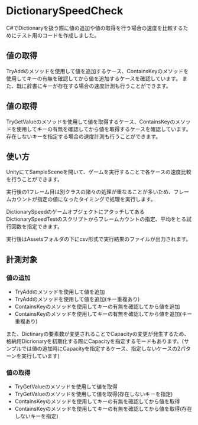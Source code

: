 # DictionarySpeedCheck
C#でDictionaryを扱う際に値の追加や値の取得を行う場合の速度を比較するためにテスト用のコードを作成しました。


## 値の取得
TryAddのメソッドを使用して値を追加するケース、ContainsKeyのメソッドを使用してキーの有無を確認してから値を追加するケースを確認しています。
また、既に辞書にキーが存在する場合の速度計測も行うことができます。


## 値の取得
TryGetValueのメソッドを使用して値を取得するケース、ContainsKeyのメソッドを使用してキーの有無を確認してから値を取得するケースを確認しています。
存在しないキーを指定する場合の速度計測も行うことができます。


## 使い方
UnityにてSampleSceneを開いて、ゲームを実行することで各ケースの速度比較を行うことができます。

実行後の1フレーム目は別クラスの諸々の処理が重なることが多いため、フレームカウントが指定の値になったタイミングで処理を実行します。

DictionarySpeedのゲームオブジェクトにアタッチしてあるDictionarySpeedTestのスクリプトからフレームカウントの指定、平均をとる試行回数を指定できます。

実行後はAssetsフォルダの下にcsv形式で実行結果のファイルが出力されます。


## 計測対象

### 値の追加
- TryAddのメソッドを使用して値を追加
- TryAddのメソッドを使用して値を追加(キー重複あり)
- ContainsKeyのメソッドを使用してキーの有無を確認してから値を追加
- ContainsKeyのメソッドを使用してキーの有無を確認してから値を追加(キー重複あり)

また、Dictinaryの要素数が変更されることでCapacityの変更が発生するため、格納用Dicrionaryを初期化する際にCapacityを指定するモードもあります。(サンプルでは値の追加時にCapacityを指定するケース、指定しないケースの2パターンを実行しています)

### 値の取得
- TryGetValueのメソッドを使用して値を取得
- TryGetValueのメソッドを使用して値を取得(存在しないキーを指定)
- ContainsKeyのメソッドを使用してキーの有無を確認してから値を取得
- ContainsKeyのメソッドを使用してキーの有無を確認してから値を取得(存在しないキーを指定)

